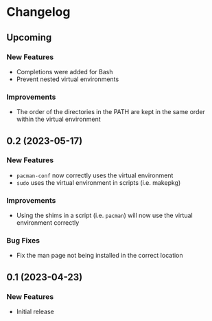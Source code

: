 # Changelog

## Upcoming

### New Features
- Completions were added for Bash
- Prevent nested virtual environments

### Improvements
- The order of the directories in the PATH are kept in the same order within the virtual environment


## 0.2 (2023-05-17)

### New Features
- `pacman-conf` now correctly uses the virtual environment
- `sudo` uses the virtual environment in scripts (i.e. makepkg)

### Improvements
- Using the shims in a script (i.e. `pacman`) will now use the virtual environment correctly

### Bug Fixes
- Fix the man page not being installed in the correct location


## 0.1 (2023-04-23)

### New Features
- Initial release
